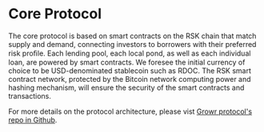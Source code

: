 # Core Protocol
The core protocol is based on smart contracts on the RSK chain that match supply and demand, connecting investors to borrowers with their preferred risk proﬁle. Each lending pool, each local pond, as well as each individual loan, are powered by smart contracts. We foresee the initial currency of choice to be USD-denominated stablecoin such as RDOC. The RSK smart contract network, protected by the Bitcoin network computing power and hashing mechanism, will ensure the security of the smart contracts and transactions.

For more details on the protocol architecture, please vist [Growr protocol's repo in Github](https://github.com/growr-xyz/growr-core-protocol/wiki).
